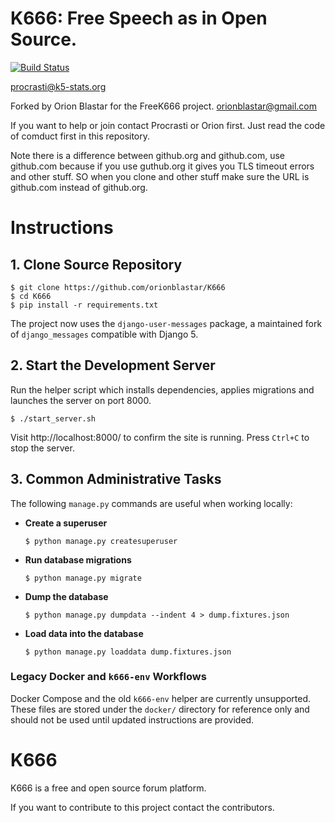 # K666: Free Speech as in Open Source.
[![Build Status](https://app.travis-ci.com/solve-coagulate/K666.svg?branch=master)](https://app.travis-ci.com/github/solve-coagulate/K666)

procrasti@k5-stats.org

Forked by Orion Blastar for the FreeK666 project.
orionblastar@gmail.com

If you want to help or join contact Procrasti or Orion first. Just read the code of comduct first in this repository.

Note there is a difference between github.org and github.com, use github.com because if you use guthub.org it gives you TLS timeout errors and other stuff. SO when you clone and other stuff make sure the URL is github.com instead of github.org.

# Instructions

## 1. Clone Source Repository
```
$ git clone https://github.com/orionblastar/K666
$ cd K666
$ pip install -r requirements.txt
```

The project now uses the `django-user-messages` package, a maintained fork of
`django_messages` compatible with Django 5.

## 2. Start the Development Server
Run the helper script which installs dependencies, applies migrations and launches the server on port 8000.
```
$ ./start_server.sh
```
Visit http://localhost:8000/ to confirm the site is running. Press `Ctrl+C` to stop the server.

## 3. Common Administrative Tasks
The following `manage.py` commands are useful when working locally:

- **Create a superuser**
  ```
  $ python manage.py createsuperuser
  ```
- **Run database migrations**
  ```
  $ python manage.py migrate
  ```
- **Dump the database**
  ```
  $ python manage.py dumpdata --indent 4 > dump.fixtures.json
  ```
- **Load data into the database**
  ```
  $ python manage.py loaddata dump.fixtures.json
  ```

### Legacy Docker and `k666-env` Workflows
Docker Compose and the old `k666-env` helper are currently unsupported. These files are stored under the `docker/` directory for reference only and should not be used until updated instructions are provided.

# K666

K666 is a free and open source forum platform.

If you want to contribute to this project contact the contributors.
